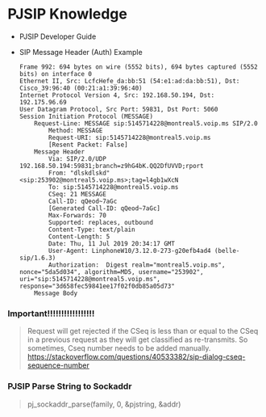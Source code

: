 # PJSIP Knowledge

- PJSIP Developer Guide

- SIP Message Header (Auth) Example

      Frame 992: 694 bytes on wire (5552 bits), 694 bytes captured (5552 bits) on interface 0
      Ethernet II, Src: LcfcHefe_da:bb:51 (54:e1:ad:da:bb:51), Dst: Cisco_39:96:40 (00:21:a1:39:96:40)
      Internet Protocol Version 4, Src: 192.168.50.194, Dst: 192.175.96.69
      User Datagram Protocol, Src Port: 59831, Dst Port: 5060
      Session Initiation Protocol (MESSAGE)
          Request-Line: MESSAGE sip:5145714228@montreal5.voip.ms SIP/2.0
              Method: MESSAGE
              Request-URI: sip:5145714228@montreal5.voip.ms
              [Resent Packet: False]
          Message Header
              Via: SIP/2.0/UDP 192.168.50.194:59831;branch=z9hG4bK.QQ2DfUVVD;rport
              From: "dlskdlskd" <sip:253902@montreal5.voip.ms>;tag=l4gb1wXcN
              To: sip:5145714228@montreal5.voip.ms
              CSeq: 21 MESSAGE
              Call-ID: qQeod~7aGc
              [Generated Call-ID: qQeod~7aGc]
              Max-Forwards: 70
              Supported: replaces, outbound
              Content-Type: text/plain
              Content-Length: 5
              Date: Thu, 11 Jul 2019 20:34:17 GMT
              User-Agent: LinphoneW10/3.12.0-273-g20efb4ad4 (belle-sip/1.6.3)
              Authorization:  Digest realm="montreal5.voip.ms", nonce="5da5d034", algorithm=MD5, username="253902", uri="sip:5145714228@montreal5.voip.ms", response="3d658fec59841ee17f02f0db85a05d73"
          Message Body
### Important!!!!!!!!!!!!!!!!!
> Request will get rejected if the CSeq is less than or equal to the CSeq in a previous request as they will get classified as re-transmits. So sometimes, Cseq number needs to be added manually. https://stackoverflow.com/questions/40533382/sip-dialog-cseq-sequence-number

### PJSIP Parse String to Sockaddr
> pj_sockaddr_parse(family, 0, &pjstring, &addr)
